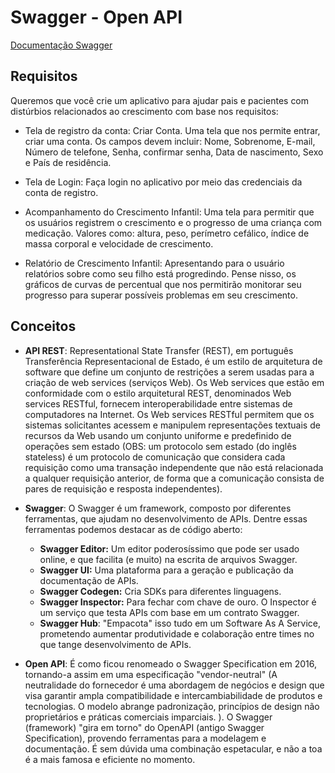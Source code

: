 # Swagger - Open API

[ Documentação Swagger](https://app.swaggerhub.com/help/index)

## Requisitos

Queremos que você crie um aplicativo para ajudar pais e pacientes com distúrbios relacionados ao crescimento com base nos requisitos:

- Tela de registro da conta: Criar Conta. Uma tela que nos permite entrar, criar uma conta. Os campos devem incluir: Nome, Sobrenome, E-mail, Número de telefone, Senha, confirmar senha, Data de nascimento, Sexo e País de residência.

- Tela de Login: Faça login no aplicativo por meio das credenciais da conta de registro.

- Acompanhamento do Crescimento Infantil: Uma tela para permitir que os usuários registrem o crescimento e o progresso de uma criança com medicação. Valores como: altura, peso, perímetro cefálico, índice de massa corporal e velocidade de crescimento.

- Relatório de Crescimento Infantil: Apresentando para o usuário relatórios sobre como seu filho está progredindo. Pense nisso, os gráficos de curvas de percentual que nos permitirão monitorar seu progresso para superar possíveis problemas em seu crescimento.

## Conceitos

- **API REST**: Representational State Transfer (REST), em português Transferência Representacional de Estado, é um estilo de arquitetura de software que define um conjunto de restrições a serem usadas para a criação de web services (serviços Web). Os Web services que estão em conformidade com o estilo arquitetural REST, denominados Web services RESTful, fornecem interoperabilidade entre sistemas de computadores na Internet. Os Web services RESTful permitem que os sistemas solicitantes acessem e manipulem representações textuais de recursos da Web usando um conjunto uniforme e predefinido de operações sem estado (OBS: um protocolo sem estado (do inglês stateless) é um protocolo de comunicação que considera cada requisição como uma transação independente que não está relacionada a qualquer requisição anterior, de forma que a comunicação consista de pares de requisição e resposta independentes).

- **Swagger**: O Swagger é um framework, composto por diferentes ferramentas, que ajudam no desenvolvimento de APIs. Dentre essas ferramentas podemos destacar as de código aberto:
  - **Swagger Editor:** Um editor poderosíssimo que pode ser usado online, e que facilita (e muito) na escrita de arquivos Swagger.
  - **Swagger UI:** Uma plataforma para a geração e publicação da documentação de APIs.
  - **Swagger Codegen:** Cria SDKs para diferentes linguagens.
  - **Swagger Inspector:** Para fechar com chave de ouro. O Inspector é um serviço que testa APIs com base em um contrato Swagger.
  - **Swagger Hub**: "Empacota" isso tudo em um Software As A Service, prometendo aumentar produtividade e colaboração entre times no que tange desenvolvimento de APIs.

* **Open API**: É como ficou renomeado o Swagger Specification em 2016, tornando-a assim em uma especificação "vendor-neutral" (A neutralidade do fornecedor é uma abordagem de negócios e design que visa garantir ampla compatibilidade e intercambiabilidade de produtos e tecnologias. O modelo abrange padronização, princípios de design não proprietários e práticas comerciais imparciais. ). O Swagger (framework) "gira em torno" do OpenAPI (antigo Swagger Specification), provendo ferramentas para a modelagem e documentação. É sem dúvida uma combinação espetacular, e não a toa é a mais famosa e eficiente no momento.



